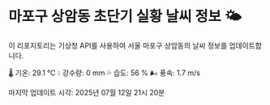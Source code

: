 
# 마포구 상암동 초단기 실황 날씨 정보 🌤️

이 리포지토리는 기상청 API를 사용하여 서울 마포구 상암동의 날씨 정보를 업데이트합니다. 

🌡️ 기온: 29.1 ℃
💧 강수량: 0 mm
💦 습도: 56 %
🌬️ 풍속: 1.7 m/s

마지막 업데이트 시각: 2025년 07월 12일 21시 20분    
